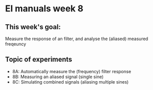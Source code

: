 # EI manuals week 8

## This week's goal: 
Measure the response of an filter, and analyse the (aliased) measured freqeuncy

## Topic of experiments

- 8A: Automatically measure the (frequency) filter response 
- 8B: Measuring an aliased signal (single sine)
- 8C: Simulating combined signals (aliasing multiple sines)

